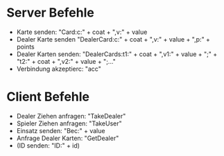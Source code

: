 # Server Befehle 
- Karte senden: "Card:c:" + coat + ",v:" + value
- Dealer Karte senden "DealerCard:c:" + coat + ",v:" + value + ",p:" + points
- Dealer Karten senden: "DealerCards:t1:" + coat + ",v1:" + value + ";" +
                                      "t2:" + coat + ",v2:" + value + ";..."
- Verbindung akzeptierc: "acc"

# Client Befehle
- Dealer Ziehen anfragen: "TakeDealer"
- Spieler Ziehen anfragen: "TakeUser"
- Einsatz senden: "Bec:" + value
- Anfrage Dealer Karten: "GetDealer"
- (ID senden: "ID:" + id)
